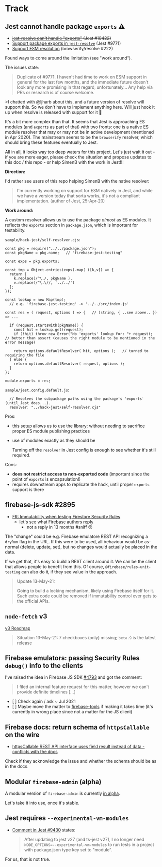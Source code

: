 # Track

## Jest cannot handle package `exports` ⚠️

- <strike>[jest-resolve can't handle "exports"](https://github.com/facebook/jest/issues/10422) (Jest #10422)</strike>
- [Support package exports in `jest-resolve`](https://github.com/facebook/jest/issues/9771) (Jest #9771)
- [Support ESM resolution](https://github.com/browserify/resolve/issues/222) (browserify/resolve #222)

Found ways to come around the limitation (see "work around").

The issues state:

>Duplicate of #9771. I haven't had time to work on ESM support in general for the last few months, and the immediate future doesn't look any more promising in that regard, unfortunately... Any help via PRs or research is of course welcome.

<p></p>
>I chatted with @ljharb about this, and a future version of resolve will support this. So we don't have to implement anything here. Will just hook it up when resolve is released with support for it 🎉

It's a bit more complex than that. It seems that Jest is approaching ES modules (and `exports` as part of that) with two fronts: one is a native ES module resolver that may or may not be in active development (mentioned in Apr 2020). The mainstream seems to be the `browserify` resolver, which should bring these features eventually to Jest.

All in all, it looks way too deep waters for this project. Let's just wait it out - if you are more eager, please check the situation and propose updates to this doc / this repo - or help SimenB with the work in Jest!!!

**Direction:**

I'd rather see users of this repo helping SimenB with the native resolver:

>I'm currently working on support for ESM natively in Jest, and while we have a version today that sorta works, it's not a compliant implementation. (author of Jest, 25-Apr-20)

**Work around:**

A custom resolver allows us to use the package *almost* as ES modules. It reflects the `exports` section in `package.json`, which is important for testability.

`sample/hack-jest/self-resolver.cjs`:

```
const pkg = require("../../package.json");
const pkgName = pkg.name;   // "firebase-jest-testing"

const exps = pkg.exports;

const tmp = Object.entries(exps).map( ([k,v]) => {
  return [
    k.replace(/^\./, pkgName ),
    v.replace(/^\.\//, '../../')
  ];
});

const lookup = new Map(tmp);
  // e.g. 'firebase-jest-testing' -> '../../src/index.js'

const res = ( request, options ) => {   // (string, { ..see above.. }) => ...

  if (request.startsWith(pkgName)) {
    const hit = lookup.get(request);
    if (!hit) throw new Error("No 'exports' lookup for: "+ request);    // better than assert (causes the right module to be mentioned in the error message)

    return options.defaultResolver( hit, options );   // turned to requiring the file
  } else {
    return options.defaultResolver( request, options );
  }
};

module.exports = res;
```

`sample/jest.config.default.js`:

```
  // Resolves the subpackage paths using the package's 'exports' (until Jest does...).
  resolver: "../hack-jest/self-resolver.cjs"
```

Pros:

- this setup allows us to use the library; without needing to sacrifice proper ES module publishing practices
- use of modules exactly as they should be

   Turning off the `resolver` in Jest config is enough to see whether it's still required.

Cons:

- **does not restrict access to non-exported code** (important since the point of `exports` is encapsulation!)
- requires downstream apps to replicate the hack, until proper `exports` support is there


## firebase-js-sdk #2895

- [FR: Immutability when testing Firestore Security Rules](https://github.com/firebase/firebase-js-sdk/issues/2895) 
   - let's see what Firebase authors reply
		- not a reply in 13 <!--was: 4--> months #sniff 😢

The "change" could be e.g. Firebase emulatore REST API recognizing a `dryRun` flag in the URL. If this were to be used, all behaviour would be as-normal (delete, update, set), but no changes would actually be placed in the data.

If we get that, it's easy to build a REST client around it. We can be the client that allows people to benefit from this. Of course, `@firebase/rules-unit-testing` can also do it, if they see value in the approach.

>Update 13-May-21: 
>
>Going to build a locking mechanism, likely using Firebase itself for it. Such extra code could be removed if immutability control ever gets to the official APIs.


## `node-fetch` v3

[v3 Roadmap](https://github.com/node-fetch/node-fetch/issues/668)

>Situation 13-May-21: 7 checkboxes (only) missing; `beta.9` is the latest release


<!-- See KNOWN.md
## Deprecated `npm` dependencies

- [Replace request with something better](https://github.com/jsdom/jsdom/issues/2792) (jsdom); affects JEST

   - [x] `jsdom` [#3092](https://github.com/jsdom/jsdom/pull/3092)
   - [x] JEST using the updated `jsdom`

- [npm WARN deprecated request@2.88.2: request has been deprecated](https://github.com/firebase/firebase-tools/issues/2215) (firebase-tools)

When doing a fresh `npm install`, this shows up:

```
$ npm install
npm WARN deprecated request-promise-native@1.0.9: request-promise-native has been deprecated because it extends the now deprecated request package, see https://github.com/request/request/issues/3142
npm WARN deprecated har-validator@5.1.5: this library is no longer supported
npm WARN deprecated request@2.88.2: request has been deprecated, see https://github.com/request/request/issues/3142
...
```
-->

## Firebase emulators: passing Security Rules `debug()` info to the clients

I've raised the idea in Firebase JS SDK [#4793](https://github.com/firebase/firebase-js-sdk/issues/4793) and got the comment:

> I filed an internal feature request for this matter, however we can't provide definite timelines [...]

- [ ] Check again / ask ~ Jul 2021
- [ ] Maybe move the matter to [firebase-tools](https://github.com/firebase/firebase-tools/issues) if making it takes time (it's currently in wrong place since not a matter for the JS client)


## Firebase docs: return schema of `httpsCallable` on the wire

- [httpsCallable REST API interface uses field result instead of data - conflicts with the docs](https://github.com/firebase/firebase-tools/issues/3377)

Check if they acknowledge the issue and whether the schema should be as in the docs.


## Modular `firebase-admin` (alpha)

A modular version of `firebase-admin` is currently [in alpha](https://modular-admin.web.app).

Let's take it into use, once it's stable.


## Jest requires `--experimental-vm-modules`

- [Comment in Jest #9430](https://github.com/facebook/jest/issues/9430#issuecomment-851060583) states:

   >After updating to jest v27 (and ts-jest v27), I no longer need `NODE_OPTIONS=--experimental-vm-modules` to run tests in a project with package.json type key set to "module".
   
For us, that is not true.

